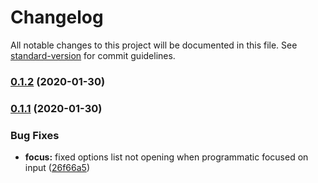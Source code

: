 # Changelog

All notable changes to this project will be documented in this file. See [standard-version](https://github.com/conventional-changelog/standard-version) for commit guidelines.

### [0.1.2](https://github.com/sahilanguralla/slect/compare/v0.1.1...v0.1.2) (2020-01-30)

### [0.1.1](https://github.com/sahilanguralla/slect/compare/v0.0.26...v0.1.1) (2020-01-30)


### Bug Fixes

* **focus:** fixed options list not opening when programmatic focused on input ([26f66a5](https://github.com/sahilanguralla/slect/commit/26f66a50a569d85ebc995426a8f35f52baa9e548))
